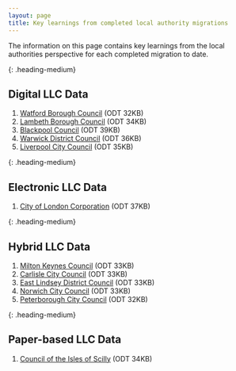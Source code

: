 ```yaml
---
layout: page
title: Key learnings from completed local authority migrations
---
```


The information on this page contains key learnings from the local authorities perspective for each completed migration to date.

{: .heading-medium}
<h2>Digital LLC Data</h2>
<ol class='list list-number'>
    <li><a href='files/Key%20learnings/Watford%20Key%20Learnings%20FINAL.odt' onclick='linkClicked()'>Watford Borough Council</a> (ODT 32KB)</li>
    <li><a href='files/Key%20learnings/Lambeth%20.odt' onclick='linkClicked()'>Lambeth Borough Council</a> (ODT 34KB)</li>
    <li><a href='files/Key%20learnings/Blackpool%20Council%20Case%20Study.odt' onclick='linkClicked()'>Blackpool Council</a> (ODT 39KB)</li>
    <li><a href='files/Key%20learnings/Warwick%20District%20Council%20case%20study.odt' onclick='linkClicked()'>Warwick District Council</a> (ODT 36KB)</li>
    <li><a href='files/Key%20learnings/Liverpool%20City%20Council%20case%20study.odt' onclick='linkClicked()'>Liverpool City Council</a> (ODT 35KB)</li>
</ol>

{: .heading-medium}
<h2>Electronic LLC Data</h2>
<ol class='list list-number'>
    <li><a href='files/Key%20learnings/City%20of%20London%20Corporation%20case%20study.odt' onclick='linkClicked()'>City of London Corporation</a> (ODT 37KB)</li>
</ol>

{: .heading-medium}
<h2>Hybrid LLC Data</h2>
<ol class='list list-number'>
     <li><a href='files/Key%20learnings/Milton%20Keynes%20Council.odt' onclick='linkClicked()'>Milton Keynes Council</a> (ODT 33KB)</li>
    <li><a href='files/Key%20learnings/Carlisle%20City%20Council.odt' onclick='linkClicked()'>Carlisle City Council</a> (ODT 33KB)</li>
    <li><a href='files/Key%20learnings/East%20Lindsey%20Key%20Learnings.odt' onclick='linkClicked()'>East Lindsey District Council</a> (ODT 33KB)</li>
    <li><a href='files/Key%20learnings/Norwich%20City%20Council%20case%20study.odt' onclick='linkClicked()'>Norwich City Council</a> (ODT 33KB)</li>
    <li><a href='files/Key%20learnings/Peterborough%20LLC%20case%20study%20-%20Final.odt' onclick='linkClicked()'>Peterborough City Council</a> (ODT 32KB)</li>
</ol>

{: .heading-medium}
<h2>Paper-based LLC Data</h2>
<ol class='list list-number'>
    <li><a href='files/Key%20learnings/Council%20of%20the%20Isles%20of%20Scilly%20case%20study.odt' onclick='linkClicked()'>Council of the Isles of Scilly</a> (ODT 34KB)</li>
</ol>

